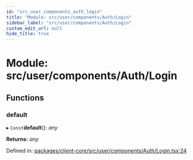 ```yaml
---
id: "src_user_components_auth_login"
title: "Module: src/user/components/Auth/Login"
sidebar_label: "src/user/components/Auth/Login"
custom_edit_url: null
hide_title: true
---
```


# Module: src/user/components/Auth/Login

## Functions

### default

▸ `Const`**default**(): *any*

**Returns:** *any*

Defined in: [packages/client-core/src/user/components/Auth/Login.tsx:24](https://github.com/xr3ngine/xr3ngine/blob/a16a45d7e/packages/client-core/src/user/components/Auth/Login.tsx#L24)
